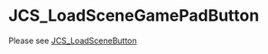 # JCS_LoadSceneGamePadButton

Please see [JCS_LoadSceneButton](https://jcs090218.github.io/JCSUnity/ScriptReference/index.html?page=UI_sl_Button_sl_Scene_sl_JCS_LoadSceneButton)
